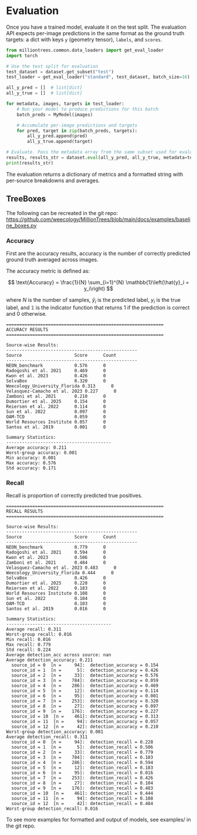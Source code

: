 # Evaluation

Once you have a trained model, evaluate it on the test split. The evaluation API expects per-image predictions in the same format as the ground truth targets: a dict with keys `y` (geometry tensor), `labels`, and `scores`.

```python
from milliontrees.common.data_loaders import get_eval_loader
import torch

# Use the test split for evaluation
test_dataset = dataset.get_subset("test")
test_loader = get_eval_loader("standard", test_dataset, batch_size=16)

all_y_pred = []  # list[dict]
all_y_true = []  # list[dict]

for metadata, images, targets in test_loader:
    # Run your model to produce predictions for this batch
    batch_preds = MyModel(images)

    # Accumulate per-image predictions and targets
    for pred, target in zip(batch_preds, targets):
        all_y_pred.append(pred)
        all_y_true.append(target)

# Evaluate. Pass the metadata array from the same subset used for evaluation
results, results_str = dataset.eval(all_y_pred, all_y_true, metadata=test_dataset.metadata_array)
print(results_str)
```

The evaluation returns a dictionary of metrics and a formatted string with per-source breakdowns and averages.


## TreeBoxes

The following can be recreated in the git repo: https://github.com/weecology/MillionTrees/blob/main/docs/examples/baseline_boxes.py

### Accuracy

First are the accuracy results, accuracy is the number of correctly predicted ground truth averaged across images.

The accuracy metric is defined as:

$$
\text{Accuracy} = \frac{1}{N} \sum_{i=1}^{N} \mathbb{1}\left(\hat{y}_i = y_i\right)
$$

where $N$ is the number of samples, $\hat{y}_i$ is the predicted label, $y_i$ is the true label, and $\mathbb{1}$ is the indicator function that returns 1 if the prediction is correct and 0 otherwise.
```
============================================================
ACCURACY RESULTS
============================================================

Source-wise Results:
--------------------------------------------------
Source                    Score      Count     
--------------------------------------------------
NEON_benchmark            0.576      0         
Radogoshi et al. 2021     0.469      0         
Kwon et al. 2023          0.426      0         
SelvaBox                  0.320      0         
Weecology_University_Florida 0.313      0         
Velasquez-Camacho et al. 2023 0.227      0         
Zamboni et al. 2021       0.210      0         
Dumortier et al. 2025     0.154      0         
Reiersen et al. 2022      0.114      0         
Sun et al. 2022           0.097      0         
OAM-TCD                   0.059      0         
World Resources Institute 0.057      0         
Santos et al. 2019        0.001      0         

Summary Statistics:
----------------------------------------
Average accuracy: 0.211
Worst-group accuracy: 0.001
Min accuracy: 0.001
Max accuracy: 0.576
Std accuracy: 0.171
```

### Recall

Recall is proportion of correctly predicted true positives.

```
============================================================
RECALL RESULTS
============================================================

Source-wise Results:
--------------------------------------------------
Source                    Score      Count     
--------------------------------------------------
NEON_benchmark            0.779      0         
Radogoshi et al. 2021     0.594      0         
Kwon et al. 2023          0.506      0         
Zamboni et al. 2021       0.484      0         
Velasquez-Camacho et al. 2023 0.483      0         
Weecology_University_Florida 0.444      0         
SelvaBox                  0.426      0         
Dumortier et al. 2025     0.228      0         
Reiersen et al. 2022      0.183      0         
World Resources Institute 0.108      0         
Sun et al. 2022           0.104      0         
OAM-TCD                   0.103      0         
Santos et al. 2019        0.016      0         

Summary Statistics:
----------------------------------------
Average recall: 0.311
Worst-group recall: 0.016
Min recall: 0.016
Max recall: 0.779
Std recall: 0.224
Average detection_acc across source: nan
Average detection_accuracy: 0.211
  source_id = 0  [n =     94]:  detection_accuracy = 0.154
  source_id = 1  [n =      5]:  detection_accuracy = 0.426
  source_id = 2  [n =     33]:  detection_accuracy = 0.576
  source_id = 3  [n =    784]:  detection_accuracy = 0.059
  source_id = 4  [n =    286]:  detection_accuracy = 0.469
  source_id = 5  [n =     12]:  detection_accuracy = 0.114
  source_id = 6  [n =     95]:  detection_accuracy = 0.001
  source_id = 7  [n =    253]:  detection_accuracy = 0.320
  source_id = 8  [n =     27]:  detection_accuracy = 0.097
  source_id = 9  [n =    176]:  detection_accuracy = 0.227
  source_id = 10  [n =    461]: detection_accuracy = 0.313
  source_id = 11  [n =     94]: detection_accuracy = 0.057
  source_id = 12  [n =     42]: detection_accuracy = 0.210
Worst-group detection_accuracy: 0.001
Average detection_recall: 0.311
  source_id = 0  [n =     94]:  detection_recall = 0.228
  source_id = 1  [n =      5]:  detection_recall = 0.506
  source_id = 2  [n =     33]:  detection_recall = 0.779
  source_id = 3  [n =    784]:  detection_recall = 0.103
  source_id = 4  [n =    286]:  detection_recall = 0.594
  source_id = 5  [n =     12]:  detection_recall = 0.183
  source_id = 6  [n =     95]:  detection_recall = 0.016
  source_id = 7  [n =    253]:  detection_recall = 0.426
  source_id = 8  [n =     27]:  detection_recall = 0.104
  source_id = 9  [n =    176]:  detection_recall = 0.483
  source_id = 10  [n =    461]: detection_recall = 0.444
  source_id = 11  [n =     94]: detection_recall = 0.108
  source_id = 12  [n =     42]: detection_recall = 0.484
Worst-group detection_recall: 0.016
```

To see more examples for formatted and output of models, see examples/ in the git repo. 